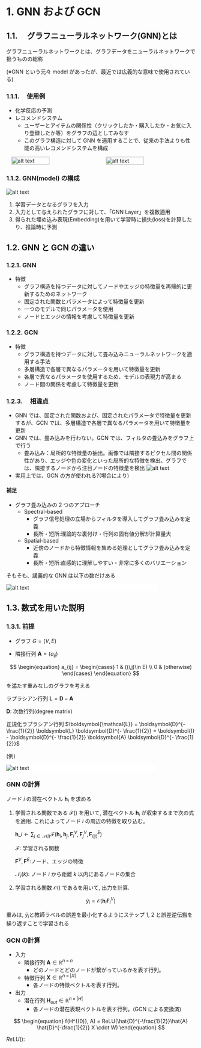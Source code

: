 # 1. GNN および GCN

<script type="text/javascript" async src="https://cdnjs.cloudflare.com/ajax/libs/mathjax/2.7.7/MathJax.js?config=TeX-MML-AM_CHTML">
</script>
<script type="text/x-mathjax-config">
 MathJax.Hub.Config({
 tex2jax: {
 inlineMath: [['$', '$'] ],
 displayMath: [ ['$$','$$'], ["\\[","\\]"] ]
 }
 });
</script>

## 1.1. 　グラフニューラルネットワーク(GNN)とは

グラフニューラルネットワークとは、グラフデータをニューラルネットワークで扱うものの総称

(※GNN という元々 model があったが、最近では広義的な意味で使用されている)

### 1.1.1. 　使用例

- 化学反応の予測
- レコメンドシステム
  - ユーザーとアイテムの関係性（クリックしたか・購入したか・お気に入り登録したか等）をグラフの辺としてみなす
  - このグラフ構造に対して GNN を適用することで、従来の手法よりも性能の高いレコメンドシステムを構成

<div style="display: flex; justify-content: space-around;">
  <img src="image.png" alt="alt text" style="width: 45%;">
  <img src="image-1.png" alt="alt text" style="width: 45%;">

</div>

### 1.1.2. GNN(model) の構成

![alt text](image-2.png)

1. 学習データとなるグラフを入力
2. 入力として与えられたグラフに対して、「GNN Layer」を複数適用
3. 得られた埋め込み表現(Embedding)を用いて学習時に損失(loss)を計算したり、推論時に予測

## 1.2. GNN と GCN の違い

### 1.2.1. GNN

- 特徴
  - グラフ構造を持つデータに対してノードやエッジの特徴量を再帰的に更新するためのネットワーク
  - 固定された関数とパラメータによって特徴量を更新
  - 一つのモデルで同じパラメータを使用
  - ノードとエッジの情報を考慮して特徴量を更新

### 1.2.2. GCN

- 特徴
  - グラフ構造を持つデータに対して畳み込みニューラルネットワークを適用する手法
  - 多層構造で各層で異なるパラメータを用いて特徴量を更新
  - 各層で異なるパラメータを使用するため、モデルの表現力が高まる
  - ノード間の関係を考慮して特徴量を更新

### 1.2.3. 　相違点

- GNN では、固定された関数および、固定されたパラメータで特徴量を更新するが、GCN では、多層構造で各層で異なるパラメータを用いて特徴量を更新
- GNN では、畳み込みを行わない。GCN では、フィルタの畳込みをグラフ上で行う
  - 畳み込み：局所的な特徴量の抽出。画像では隣接するピクセル間の関係性があり、エッジや色の変化といった局所的な特徴を検出。グラフでは、隣接するノードから注目ノードの特徴量を検出
    ![alt text](image-3.png)
- 実用上では、GCN の方が使われる?(場合により)

#### 補足

- グラフ畳み込みの 2 つのアプローチ
  - Spectral-based
    - グラフ信号処理の立場からフィルタを導入してグラフ畳み込みを定義
    - 長所・短所:理論的な裏付け・行列の固有値分解が計算量大
  - Spatial-based
    - 近傍のノードから特徴情報を集める処理としてグラフ畳み込みを定義
    - 長所・短所:直感的に理解しやすい・非常に多くのバリエーション

そもそも、講義的な GNN は以下の数だけある

<div style="background-color: white; width:80%">
  <img src="image-5.png" alt="alt text">
</div>

## 1.3. 数式を用いた説明

### 1.3.1. 前提

- グラフ $G=(V, E)$

- 隣接行列 $\boldsymbol{A} = (a_{ij})$

$$
\begin{equation}
a_{ij} =
\begin{cases}
1   &   ((i,j)\in E) \\
0   &   (otherwise)
\end{cases}
\end{equation}
$$

を満たす重みなしのグラフを考える

ラプラシアン行列
$\boldsymbol{L} = \boldsymbol{D} - \boldsymbol{A}$

$\boldsymbol{D}$: 次数行列(degree matrix)

正規化ラプラシアン行列
$\boldsymbol{\mathcal{L}} = \boldsymbol{D}^{- \frac{1}{2}}  \boldsymbol{L} \boldsymbol{D}^{- \frac{1}{2}} = \boldsymbol{I} - \boldsymbol{D}^{- \frac{1}{2}}  \boldsymbol{A} \boldsymbol{D}^{- \frac{1}{2}}$

(例)

<div style="background-color: white; width:80%">
  <img src="image-4.png" alt="alt text">
</div>

### GNN の計算

ノード
$i$
の潜在ベクトル
$\boldsymbol{h}_i$
を求める

1. 学習される関数である
   $\mathcal{F()}$
   を用いて, 潜在ベクトル
   $\boldsymbol{h}_i$
   が収束するまで次の式を適用. これによってノード
   $i$
   の周辺の特徴を取り込む。

   $\boldsymbol{h}\_i \leftarrow  \sum_{j \in \mathcal{N}(i)} \mathcal{F}(\boldsymbol{h}_i, \boldsymbol{h}_j, \boldsymbol{F}_i^V, \boldsymbol{F}_j^V, \boldsymbol{F}_(ij)^E )$

   $\mathcal{F}$: 学習される関数

   $\boldsymbol{F}^V, \boldsymbol{F}^E$:ノード、エッジの特徴

   $\mathcal{N}_i(k)$: ノード $i$ から距離 $k$ 以内にあるノードの集合

1. 学習される関数 $\mathcal{O()}$ であるを用いて, 出力を計算.

$$
\begin{equation}
\hat{y}_i = \mathcal{O}(\boldsymbol{h}_i \boldsymbol{F}_i^V)
\end{equation}
$$

重みは, $\hat{y}_i$と教師ラベルの誤差を最小化するようにステップ 1, 2 と誤差逆伝搬を繰り返すことで学習される

### GCN の計算

- 入力
  - 隣接行列
    $\boldsymbol{A} \in \mathbb{R}^{n \times n}$
    - どのノードとどのノードが繋がっているかを表す行列。
  - 特徴行列
    $\boldsymbol{X} \in \mathbb{R}^{n \times |X|}$
    - 各ノードの特徴ベクトルを表す行列。
- 出力
  - 潜在行列
    $\boldsymbol{H}_{out} \in \mathbb{R}^{n \times |H|}$
    - 各ノードの潜在表現ベクトルを表す行列。(GCN による変換済)

$$
\begin{equation}
f(H^{(0)}, A) = ReLU(\hat{D}^{-\frac{1}{2}}\hat{A} \hat{D}^{-\frac{1}{2}} X \cdot W)
\end{equation}
$$

$ReLU()$:
